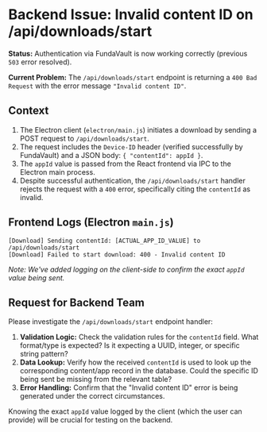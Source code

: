 # Backend Issue: Invalid content ID on /api/downloads/start

**Status:** Authentication via FundaVault is now working correctly (previous `503` error resolved).

**Current Problem:** The `/api/downloads/start` endpoint is returning a `400 Bad Request` with the error message `"Invalid content ID"`.

## Context

1.  The Electron client (`electron/main.js`) initiates a download by sending a POST request to `/api/downloads/start`.
2.  The request includes the `Device-ID` header (verified successfully by FundaVault) and a JSON body: `{ "contentId": appId }`.
3.  The `appId` value is passed from the React frontend via IPC to the Electron main process.
4.  Despite successful authentication, the `/api/downloads/start` handler rejects the request with a `400` error, specifically citing the `contentId` as invalid.

## Frontend Logs (Electron `main.js`)

```
[Download] Sending contentId: [ACTUAL_APP_ID_VALUE] to /api/downloads/start 
[Download] Failed to start download: 400 - Invalid content ID
```

*Note: We've added logging on the client-side to confirm the exact `appId` value being sent.* 

## Request for Backend Team

Please investigate the `/api/downloads/start` endpoint handler:

1.  **Validation Logic:** Check the validation rules for the `contentId` field. What format/type is expected? Is it expecting a UUID, integer, or specific string pattern?
2.  **Data Lookup:** Verify how the received `contentId` is used to look up the corresponding content/app record in the database. Could the specific ID being sent be missing from the relevant table?
3.  **Error Handling:** Confirm that the "Invalid content ID" error is being generated under the correct circumstances.

Knowing the exact `appId` value logged by the client (which the user can provide) will be crucial for testing on the backend.

